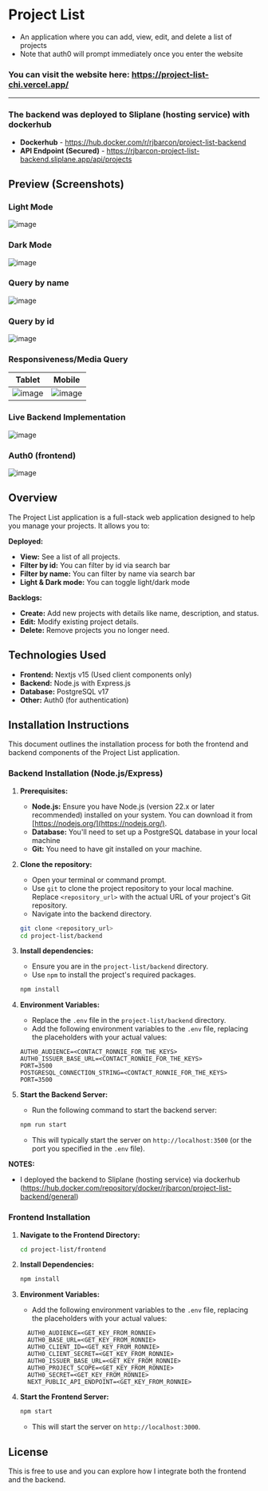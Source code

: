 # Project List

- An application where you can add, view, edit, and delete a list of projects
- Note that auth0 will prompt immediately once you enter the website

### You can visit the website here: **https://project-list-chi.vercel.app/**

---

### The backend was deployed to Sliplane (hosting service) with dockerhub

- **Dockerhub** - https://hub.docker.com/r/rjbarcon/project-list-backend
- **API Endpoint (Secured)** - https://rjbarcon-project-list-backend.sliplane.app/api/projects

## Preview (Screenshots)

### Light Mode

![image](https://github.com/user-attachments/assets/e952ab1e-009b-4944-98df-63a721e211f0)

### Dark Mode

![image](https://github.com/user-attachments/assets/878aa6b3-d7ee-482d-9d9c-87ad65fd764e)

### Query by name

![image](https://github.com/user-attachments/assets/2e261c21-2cc1-410d-9269-f307df1f2385)

### Query by id

![image](https://github.com/user-attachments/assets/68ae2907-0284-4a10-825c-4f09ec371b91)

### Responsiveness/Media Query

| Tablet                                                                                    | Mobile                                                                                    |
| ----------------------------------------------------------------------------------------- | ----------------------------------------------------------------------------------------- |
| ![image](https://github.com/user-attachments/assets/24d980ae-e8ea-4af7-99d5-1330fc555b52) | ![image](https://github.com/user-attachments/assets/ba3ef15e-c795-4216-9e65-1eea581ac188) |

### Live Backend Implementation

![image](https://github.com/user-attachments/assets/2a240db5-f1fb-4c6f-b3db-3342156ccb75)

### Auth0 (frontend)
![image](https://github.com/user-attachments/assets/20b9e696-f9f3-4a62-99a7-e1e2565e6616)


## Overview

The Project List application is a full-stack web application designed to help you manage your projects. It allows you to:

**Deployed:**

- **View:** See a list of all projects.
- **Filter by id:** You can filter by id via search bar
- **Filter by name:** You can filter by name via search bar
- **Light & Dark mode:** You can toggle light/dark mode

**Backlogs:**

- **Create:** Add new projects with details like name, description, and status.
- **Edit:** Modify existing project details.
- **Delete:** Remove projects you no longer need.

## Technologies Used

- **Frontend:** Nextjs v15 (Used client components only)
- **Backend:** Node.js with Express.js
- **Database:** PostgreSQL v17
- **Other:** Auth0 (for authentication)

## Installation Instructions

This document outlines the installation process for both the frontend and backend components of the Project List application.

### Backend Installation (Node.js/Express)

1.  **Prerequisites:**

    - **Node.js:** Ensure you have Node.js (version 22.x or later recommended) installed on your system. You can download it from [https://nodejs.org/](https://nodejs.org/).
    - **Database:** You'll need to set up a PostgreSQL database in your local machine
    - **Git:** You need to have git installed on your machine.

2.  **Clone the repository:**

    - Open your terminal or command prompt.
    - Use `git` to clone the project repository to your local machine. Replace `<repository_url>` with the actual URL of your project's Git repository.
    - Navigate into the backend directory.

    ```bash
    git clone <repository_url>
    cd project-list/backend
    ```

3.  **Install dependencies:**

    - Ensure you are in the `project-list/backend` directory.
    - Use `npm` to install the project's required packages.

    ```bash
    npm install
    ```

4.  **Environment Variables:**

    - Replace the `.env` file in the `project-list/backend` directory.
    - Add the following environment variables to the `.env` file, replacing the placeholders with your actual values:

    ```
    AUTH0_AUDIENCE=<CONTACT_RONNIE_FOR_THE_KEYS>
    AUTH0_ISSUER_BASE_URL=<CONTACT_RONNIE_FOR_THE_KEYS>
    PORT=3500
    POSTGRESQL_CONNECTION_STRING=<CONTACT_RONNIE_FOR_THE_KEYS>
    PORT=3500
    ```

5.  **Start the Backend Server:**

    - Run the following command to start the backend server:

    ```bash
    npm run start
    ```

    - This will typically start the server on `http://localhost:3500` (or the port you specified in the `.env` file).

**NOTES:**

- I deployed the backend to Sliplane (hosting service) via dockerhub (https://hub.docker.com/repository/docker/rjbarcon/project-list-backend/general)

### Frontend Installation

1.  **Navigate to the Frontend Directory:**

    ```bash
    cd project-list/frontend
    ```

2.  **Install Dependencies:**

    ```bash
    npm install
    ```

3.  **Environment Variables:**

    - Add the following environment variables to the `.env` file, replacing the placeholders with your actual values:

    ```
      AUTH0_AUDIENCE=<GET_KEY_FROM_RONNIE>
      AUTH0_BASE_URL=<GET_KEY_FROM_RONNIE>
      AUTH0_CLIENT_ID=<GET_KEY_FROM_RONNIE>
      AUTH0_CLIENT_SECRET=<GET_KEY_FROM_RONNIE>
      AUTH0_ISSUER_BASE_URL=<GET_KEY_FROM_RONNIE>
      AUTH0_PROJECT_SCOPE=<GET_KEY_FROM_RONNIE>
      AUTH0_SECRET=<GET_KEY_FROM_RONNIE>
      NEXT_PUBLIC_API_ENDPOINT=<GET_KEY_FROM_RONNIE>
    ```

4.  **Start the Frontend Server:**

    ```bash
    npm start
    ```

    - This will start the server on `http://localhost:3000`.

## License

This is free to use and you can explore how I integrate both the frontend and the backend.
